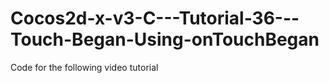 Cocos2d-x-v3-C---Tutorial-36---Touch-Began-Using-onTouchBegan
=============================================================

Code for the following video tutorial 
